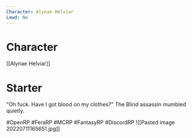 ```yaml
---
Character: Alynae Helviar
Lewd: No
---
```

# Character
[[Alynae Helviar]]

# Starter
"Oh fuck. Have I got blood on my clothes?" The Blind assassin mumbled quietly. 

#OpenRP #FeraRP #MCRP #FantasyRP #DiscordRP
![[Pasted image 20220711165651.jpg]]